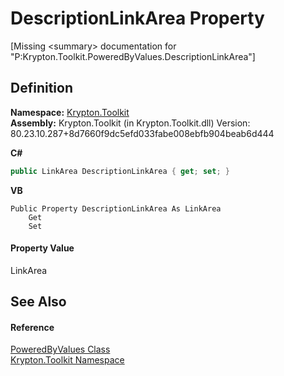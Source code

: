 # DescriptionLinkArea Property


\[Missing &lt;summary&gt; documentation for "P:Krypton.Toolkit.PoweredByValues.DescriptionLinkArea"\]



## Definition
**Namespace:** <a href="79d2eac2-21f4-54ff-7552-b20c33c30600.md">Krypton.Toolkit</a>  
**Assembly:** Krypton.Toolkit (in Krypton.Toolkit.dll) Version: 80.23.10.287+8d7660f9dc5efd033fabe008ebfb904beab6d444

**C#**
``` C#
public LinkArea DescriptionLinkArea { get; set; }
```
**VB**
``` VB
Public Property DescriptionLinkArea As LinkArea
	Get
	Set
```



#### Property Value
LinkArea

## See Also


#### Reference
<a href="e77c0f43-b3a3-8121-2d94-57953e18f2c4.md">PoweredByValues Class</a>  
<a href="79d2eac2-21f4-54ff-7552-b20c33c30600.md">Krypton.Toolkit Namespace</a>  
